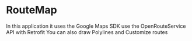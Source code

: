 # RouteMap
In this application it uses the Google Maps SDK
use the OpenRouteService API with Retrofit
You can also draw Polylines and
Customize routes
